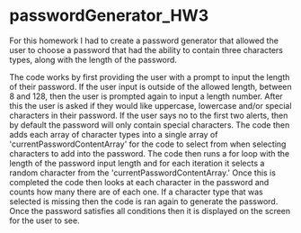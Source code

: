 # passwordGenerator_HW3

For this homework I had to create a password generator that allowed the user to choose a password that had the ability to contain three characters types, along with the length of the password.

The code works by first providing the user with a prompt to input the length of their password. If the user input is outside of the allowed length, between 8 and 128, then the user is prompted again to input a length number. After this the user is asked if they would like uppercase, lowercase and/or special characters in their password. If the user says no to the first two alerts, then by default the password will only contain special characters. The code then adds each array of character types into a single array of 'currentPasswordContentArray' for the code to select from when selecting characters to add into the password. The code then runs a for loop with the length of the password input length and for each iteration it selects a random character from the 'currentPasswordContentArray.' Once this is completed the code then looks at each character in the password and counts how many there are of each one. If a character type that was selected is missing then the code is ran again to generate the password. Once the password satisfies all conditions then it is displayed on the screen for the user to see.